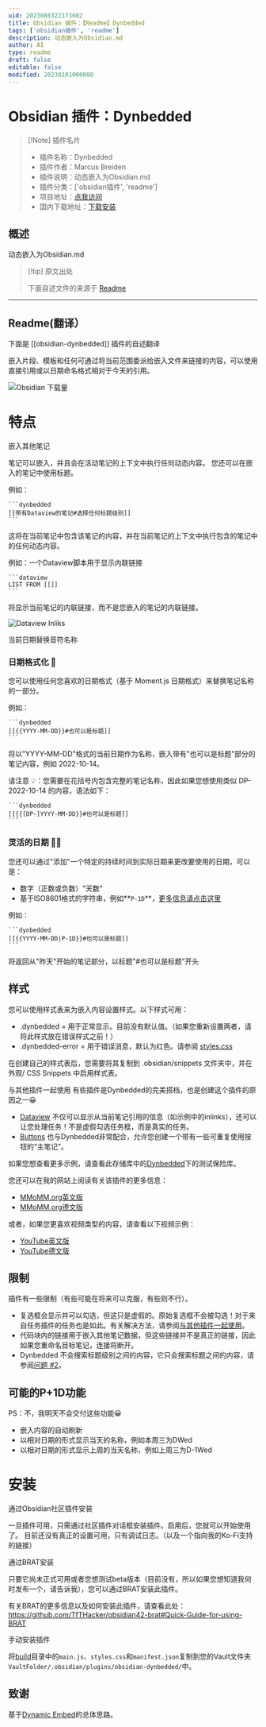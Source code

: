 ```yaml
---
uid: 2023080322173602
title: Obsidian 插件：【Readme】Dynbedded
tags: ['obsidian插件', 'readme']
description: 动态嵌入为Obsidian.md
author: AI
type: readme
draft: false
editable: false
modified: 20230101000000
---
```


# Obsidian 插件：Dynbedded

> [!Note] 插件名片
> - 插件名称：Dynbedded
> - 插件作者：Marcus Breiden
> - 插件说明：动态嵌入为Obsidian.md
> - 插件分类：['obsidian插件', 'readme']
> - 项目地址：[点我访问](https://github.com/MMoMM-org/obsidian-dynbedded)
> - 国内下载地址：[下载安装](https://pkmer.cn/products/plugin/pluginMarket/?obsidian-dynbedded)

## 概述

动态嵌入为Obsidian.md



> [!tip] 原文出处
> 
>下面自述文件的来源于 [Readme](https://ghproxy.net/https://raw.githubusercontent.com/MMoMM-org/obsidian-dynbedded/main/README.md)
> 

---

## Readme(翻译）

下面是 [[obsidian-dynbedded]] 插件的自述翻译


嵌入片段、模板和任何可通过将当前范围委派给嵌入文件来链接的内容，可以使用直接引用或以日期命名格式相对于今天的引用。

![Obsidian 下载量](https://img.shields.io/badge/dynamic/json?logo=obsidian&color=%23483699&label=downloads&query=%24%5B%22obsidian-dynbedded%22%5D.downloads&url=https%3A%2F%2Fraw.githubusercontent.com%2Fobsidianmd%2Fobsidian-releases%2Fmaster%2Fcommunity-plugin-stats.json)

# 特点

嵌入其他笔记

笔记可以嵌入，并且会在活动笔记的上下文中执行任何动态内容。
您还可以在嵌入的笔记中使用标题。

例如：
~~~
```dynbedded
[[带有Dataview的笔记#选择任何标题级别]]
```
~~~

这将在当前笔记中包含该笔记的内容，并在当前笔记的上下文中执行包含的笔记中的任何动态内容。

例如：一个Dataview脚本用于显示内联链接
~~~
```dataview
LIST FROM [[]]
```
~~~
将显示当前笔记的内联链接，而不是您嵌入的笔记的内联链接。

![Dataview Inliks](images/40-01%20Dataview%20Inlinks.png)

当前日期替换音符名称

### 日期格式化 📅

您可以使用任何您喜欢的日期格式（基于 Moment.js 日期格式）来替换笔记名称的一部分。

例如：
~~~
```dynbedded
[[{{YYYY-MM-DD}}#也可以是标题]]
```
~~~

将以"YYYY-MM-DD"格式的当前日期作为名称，嵌入带有"也可以是标题"部分的笔记内容，例如 2022-10-14。

请注意 💡：您需要在花括号内包含完整的笔记名称，因此如果您想使用类似 DP-2022-10-14 的内容，语法如下：

~~~
```dynbedded
[[{{[DP-]YYYY-MM-DD}}#也可以是标题]]
```
~~~

### 灵活的日期 🚀📆

您还可以通过"添加"一个特定的持续时间到实际日期来更改要使用的日期，可以是：
- 数字（正数或负数）"天数"
- 基于ISO8601格式的字符串，例如**```P-1D```**，[更多信息请点击这里](https://en.wikipedia.org/wiki/ISO_8601#Durations)

例如：
~~~
```dynbedded
[[{{YYYY-MM-DD|P-1D}}#也可以是标题]]
```
~~~
将返回从"昨天"开始的笔记部分，以标题"#也可以是标题"开头

## 样式

您可以使用样式表来为嵌入内容设置样式。以下样式可用：

- .dynbedded = 用于正常显示。目前没有默认值。（如果您重新设置两者，请将此样式放在错误样式之前！）
- .dynbedded-error = 用于错误消息，默认为红色。请参阅 [styles.css](styles.css)

在创建自己的样式表后，您需要将其复制到 .obsidian/snippets 文件夹中，并在外观/ CSS Snippets 中启用样式表。

与其他插件一起使用
有些插件是Dynbedded的完美搭档，也是创建这个插件的原因之一😀
- [Dataview](https://github.com/blacksmithgu/obsidian-dataview) 不仅可以显示从当前笔记引用的信息（如示例中的inlinks），还可以让您处理任务！不是虚假勾选任务框，而是真实的任务。
- [Buttons](https://github.com/shabegom/buttons) 也与Dynbedded非常配合，允许您创建一个带有一些可重复使用按钮的“主笔记”。

如果您想查看更多示例，请查看此存储库中的[Dynbedded](Dynbedded)下的测试保险库。

您还可以在我的网站上阅读有关该插件的更多信息：

- [MMoMM.org英文版](https://www.mmomm.org/en/post/obsidian-dynbedded)
- [MMoMM.org德文版](https://www.mmomm.org/post/obsidian-dynbedded)

或者，如果您更喜欢视频类型的内容，请查看以下视频示例：

- [YouTube英文版](https://youtu.be/pytz0KENhp8)
- [YouTube德文版](https://youtu.be/_0MooUB_sWQ)

## 限制

插件有一些限制（有些可能在将来可以克服，有些则不行）。
- 复选框会显示并可以勾选，但这只是虚假的。原始复选框不会被勾选！对于来自任务插件的任务也是如此。有关解决方法，请参阅[与其他插件一起使用](#与其他插件一起使用)。
- 代码块内的链接用于嵌入其他笔记数据，但这些链接并不是真正的链接，因此如果您重命名目标笔记，连接将断开。
- Dynbedded 不会搜索标题级别之间的内容，它只会搜索标题之间的内容，请参阅[问题 #2](https://github.com/MMoMM-org/obsidian-dynbedded/issues/2)。

## 可能的P+1D功能
PS：不，我明天不会交付这些功能😀

- 嵌入内容的自动刷新
- 以相对日期的形式显示当天的名称，例如本周三为DWed
- 以相对日期的形式显示上周的当天名称，例如上周三为D-1Wed

# 安装

通过Obsidian社区插件安装

一旦插件可用，只需通过社区插件对话框安装插件。启用后，您就可以开始使用了。
目前还没有真正的设置可用，只有调试日志。（以及一个指向我的Ko-Fi支持的链接）

通过BRAT安装

只要它尚未正式可用或者您想测试beta版本（目前没有，所以如果您想知道我何时发布一个，请告诉我），您可以通过BRAT安装此插件。

有关BRAT的更多信息以及如何安装此插件，请查看此处：
https://github.com/TfTHacker/obsidian42-brat#Quick-Guide-for-using-BRAT

手动安装插件

将[build](build)目录中的`main.js`、`styles.css`和`manifest.json`复制到您的Vault文件夹`VaultFolder/.obsidian/plugins/obsidian-dynbedded/`中。

## 致谢

基于[Dynamic Embed](https://github.com/dabravin/obsidian-dynamic-embed)的总体思路。



